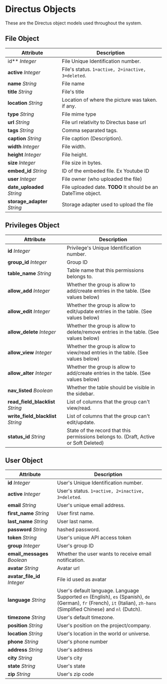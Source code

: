 # Directus Objects
These are the Directus object models used throughout the system.

## File Object

<span class="attributes">Attribute</span> | Description
----------------------------- | ----------------------
id** _Integer_                | File Unique Identification number.
**active** _Integer_            | File's status. `1=active, 2=inactive, 3=deleted`.
**name** _String_               | File name
**title** _String_              | File's title
**location** _String_           | Location of where the picture was taken. if any.
**type** _String_               | File mime type
**url** _String_                | File url relativity to Directus base url
**tags** _String_               | Comma separated tags.
**caption** _String_            | File caption (Description).
**width** _Integer_             | File width.
**height** _Integer_            | File height.
**size** _Integer_              | File size in bytes.
**embed_id** _String_           | ID of the embeded file. Ex Youtube ID
**user** _Integer_              | File owner (who uploaded the file)
**date_uploaded** _String_      | File uploaded date. **TODO** It should be an DateTime object.
**storage_adapter** _String_    | Storage adapter used to upload the file

## Privileges Object

<span class="attributes">Attribute</span> | Description
----------------------------- | ----------------------
**id** _Integer_              | Privilege's Unique Identification number.
**group_id** _Integer_                | Group ID
**table_name** _String_               | Table name that this permissions belongs to.
**allow_add** _Integer_               | Whether the group is allow to add/create entries in the table. (See values below)
**allow_edit** _Integer_              | Whether the group is allow to edit/update entries in the table. (See values below)
**allow_delete** _Integer_            | Whether the group is allow to delete/remove entries in the table. (See values below)
**allow_view** _Integer_              | Whether the group is allow to view/read entries in the table. (See values below)
**allow_alter** _Integer_             | Whether the group is allow to add/create entries in the table. (See values below)
**nav_listed** _Boolean_              | Whether the table should be visible in the sidebar.
**read_field_blacklist** _String_     | List of columns that the group can't view/read.
**write_field_blacklist** _String_    | List of columns that the group can't edit/update.
**status_id** _String_                | State of the record that this permissions belongs to. (Draft, Active or Soft Deleted)

## User Object

<span class="attributes">Attribute</span> | Description
----------------------------- | ----------------------
**id** _Integer_              | User's Unique Identification number.
**active** _Integer_          | User's status. `1=active, 2=inactive, 3=deleted`.
**email** _String_            | User's unique email address.
**first_name** _String_       | User first name.
**last_name** _String_        | User last name.
**password** _String_         | hashed password.
**token** _String_            | User's unique API access token
**group** _Integer_           | User's group ID
**email_messages** _Boolean_  | Whether the user wants to receive email notification.
**avatar** _String_           | Avatar url
**avatar_file_id** _Integer_  | File id used as avatar
**language** _String_         | User's default language. Language Supported `en` (English), `es` (Spanish), `de` (German), `fr` (French), `it` (Italian), `zh-hans` (Simplified Chinese) and `nl` (Dutch).
**timezone** _String_         | User's default timezone.
**position** _String_         | User's position on the project/company.
**location** _String_         | User's location in the world or universe.
**phone** _String_            | User's phone number
**address** _String_          | User's address
**city** _String_             | User's city
**state** _String_            | User's state
**zip** _String_              | User's zip code
